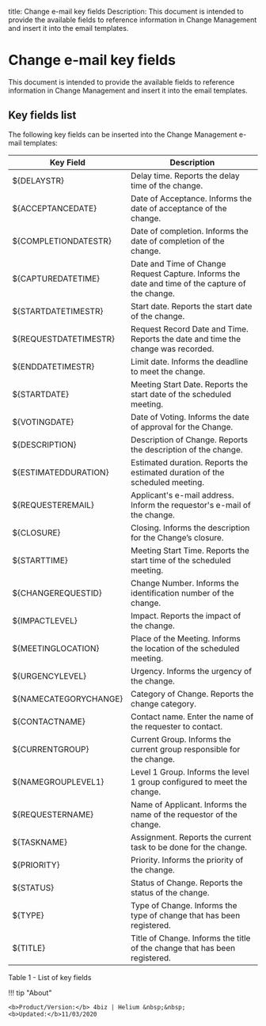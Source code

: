 title: Change e-mail key fields
Description: This document is intended to provide the available fields to reference information in Change Management and insert it into the email templates.

# Change e-mail key fields

This document is intended to provide the available fields to reference information in Change Management and insert it into the email templates.

Key fields list
-------------------

The following key fields can be inserted into the Change Management e-mail templates:

| Key Field             | Description                                                                                      |
|-----------------------|--------------------------------------------------------------------------------------------------|
| ${DELAYSTR}           | Delay time. Reports the delay time of the change.                                                |
| ${ACCEPTANCEDATE}     | Date of Acceptance. Informs the date of acceptance of the change.                                |
| ${COMPLETIONDATESTR}  | Date of completion. Informs the date of completion of the change.                                |
| ${CAPTUREDATETIME}    | Date and Time of Change Request Capture. Informs the date and time of the capture of the change. |
| ${STARTDATETIMESTR}   | Start date. Reports the start date of the change.                                                |
| ${REQUESTDATETIMESTR} | Request Record Date and Time. Reports the date and time the change was recorded.                 |
| ${ENDDATETIMESTR}     | Limit date. Informs the deadline to meet the change.                                             |
| ${STARTDATE}          | Meeting Start Date. Reports the start date of the scheduled meeting.                             |
| ${VOTINGDATE}         | Date of Voting. Informs the date of approval for the Change.                                     |
| ${DESCRIPTION}        | Description of Change. Reports the description of the change.                                    |
| ${ESTIMATEDDURATION}  | Estimated duration. Reports the estimated duration of the scheduled meeting.                     |
| ${REQUESTEREMAIL}     | Applicant's e-mail address. Inform the requestor's e-mail of the change.                         |
| ${CLOSURE}            | Closing. Informs the description for the Change’s closure.                                       |
| ${STARTTIME}          | Meeting Start Time. Reports the start time of the scheduled meeting.                             |
| ${CHANGEREQUESTID}    | Change Number. Informs the identification number of the change.                                  |
| ${IMPACTLEVEL}        | Impact. Reports the impact of the change.                                                        |
| ${MEETINGLOCATION}    | Place of the Meeting. Informs the location of the scheduled meeting.                             |
| ${URGENCYLEVEL}       | Urgency. Informs the urgency of the change.                                                      |
| ${NAMECATEGORYCHANGE} | Category of Change. Reports the change category.                                                 |
| ${CONTACTNAME}        | Contact name. Enter the name of the requester to contact.                                        |
| ${CURRENTGROUP}       | Current Group. Informs the current group responsible for the change.                             |
| ${NAMEGROUPLEVEL1}    | Level 1 Group. Informs the level 1 group configured to meet the change.                          |
| ${REQUESTERNAME}      | Name of Applicant. Informs the name of the requestor of the change.                              |
| ${TASKNAME}           | Assignment. Reports the current task to be done for the change.                                  |
| ${PRIORITY}           | Priority. Informs the priority of the change.                                                    |
| ${STATUS}             | Status of Change. Reports the status of the change.                                              |
| ${TYPE}               | Type of Change. Informs the type of change that has been registered.                             |
| ${TITLE}              | Title of Change. Informs the title of the change that has been registered.                       |

Table 1 - List of key fields

!!! tip "About"

    <b>Product/Version:</b> 4biz | Helium &nbsp;&nbsp;
    <b>Updated:</b>11/03/2020
